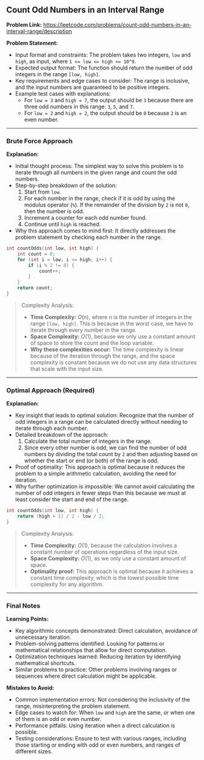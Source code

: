 ## Count Odd Numbers in an Interval Range

**Problem Link:** https://leetcode.com/problems/count-odd-numbers-in-an-interval-range/description

**Problem Statement:**
- Input format and constraints: The problem takes two integers, `low` and `high`, as input, where `1 <= low <= high <= 10^9`.
- Expected output format: The function should return the number of odd integers in the range `[low, high]`.
- Key requirements and edge cases to consider: The range is inclusive, and the input numbers are guaranteed to be positive integers.
- Example test cases with explanations: 
    - For `low = 3` and `high = 7`, the output should be `3` because there are three odd numbers in this range: `3`, `5`, and `7`.
    - For `low = 2` and `high = 2`, the output should be `0` because `2` is an even number.

---

### Brute Force Approach

**Explanation:**
- Initial thought process: The simplest way to solve this problem is to iterate through all numbers in the given range and count the odd numbers.
- Step-by-step breakdown of the solution: 
    1. Start from `low`.
    2. For each number in the range, check if it is odd by using the modulus operator (`%`). If the remainder of the division by `2` is not `0`, then the number is odd.
    3. Increment a counter for each odd number found.
    4. Continue until `high` is reached.
- Why this approach comes to mind first: It directly addresses the problem statement by checking each number in the range.

```cpp
int countOdds(int low, int high) {
    int count = 0;
    for (int i = low; i <= high; i++) {
        if (i % 2 != 0) {
            count++;
        }
    }
    return count;
}
```

> Complexity Analysis:
> - **Time Complexity:** $O(n)$, where $n$ is the number of integers in the range `[low, high]`. This is because in the worst case, we have to iterate through every number in the range.
> - **Space Complexity:** $O(1)$, because we only use a constant amount of space to store the count and the loop variable.
> - **Why these complexities occur:** The time complexity is linear because of the iteration through the range, and the space complexity is constant because we do not use any data structures that scale with the input size.

---

### Optimal Approach (Required)

**Explanation:**
- Key insight that leads to optimal solution: Recognize that the number of odd integers in a range can be calculated directly without needing to iterate through each number. 
- Detailed breakdown of the approach: 
    1. Calculate the total number of integers in the range.
    2. Since every other number is odd, we can find the number of odd numbers by dividing the total count by `2` and then adjusting based on whether the start or end (or both) of the range is odd.
- Proof of optimality: This approach is optimal because it reduces the problem to a simple arithmetic calculation, avoiding the need for iteration.
- Why further optimization is impossible: We cannot avoid calculating the number of odd integers in fewer steps than this because we must at least consider the start and end of the range.

```cpp
int countOdds(int low, int high) {
    return (high + 1) / 2 - low / 2;
}
```

> Complexity Analysis:
> - **Time Complexity:** $O(1)$, because the calculation involves a constant number of operations regardless of the input size.
> - **Space Complexity:** $O(1)$, as we only use a constant amount of space.
> - **Optimality proof:** This approach is optimal because it achieves a constant time complexity, which is the lowest possible time complexity for any algorithm.

---

### Final Notes

**Learning Points:**
- Key algorithmic concepts demonstrated: Direct calculation, avoidance of unnecessary iteration.
- Problem-solving patterns identified: Looking for patterns or mathematical relationships that allow for direct computation.
- Optimization techniques learned: Reducing iteration by identifying mathematical shortcuts.
- Similar problems to practice: Other problems involving ranges or sequences where direct calculation might be applicable.

**Mistakes to Avoid:**
- Common implementation errors: Not considering the inclusivity of the range, misinterpreting the problem statement.
- Edge cases to watch for: When `low` and `high` are the same, or when one of them is an odd or even number.
- Performance pitfalls: Using iteration when a direct calculation is possible.
- Testing considerations: Ensure to test with various ranges, including those starting or ending with odd or even numbers, and ranges of different sizes.